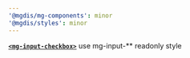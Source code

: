 ```yaml
---
'@mgdis/mg-components': minor
'@mgdis/styles': minor
---
```


[**`<mg-input-checkbox>`**](http://core.pages.mgdis.fr/core-ui/core-ui/storybook/?path=/docs/molecules-inputs-mg-input-checkbox--docs) use mg-input-\*\* readonly style
